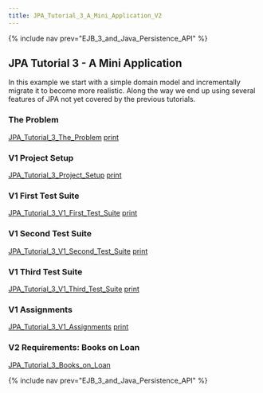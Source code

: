 ```yaml
---
title: JPA_Tutorial_3_A_Mini_Application_V2
---
```

{% include nav prev="EJB_3_and_Java_Persistence_API" %}

## JPA Tutorial 3 - A Mini Application

In this example we start with a simple domain model and incrementally migrate it to become more realistic. Along the way we end up using several features of JPA not yet covered by the previous tutorials.

### The Problem
[JPA_Tutorial_3_The_Problem](JPA_Tutorial_3_The_Problem)  [print](http://schuchert.wikispaces.com/JPA+Tutorial+3+-+The+Problem?f=print)

### V1 Project Setup
[JPA_Tutorial_3_Project_Setup](JPA_Tutorial_3_Project_Setup)  [print](http://schuchert.wikispaces.com/JPA+Tutorial+3+-+Project+Setup?f=print)

### V1 First Test Suite
[JPA_Tutorial_3_V1_First_Test_Suite](JPA_Tutorial_3_V1_First_Test_Suite)  [print](http://schuchert.wikispaces.com/JPA+Tutorial+3+-+V1+First+Test+Suite?f=print)

### V1 Second Test Suite
[JPA_Tutorial_3_V1_Second_Test_Suite](JPA_Tutorial_3_V1_Second_Test_Suite)   [print](http://schuchert.wikispaces.com/JPA+Tutorial+3+-+V1+Second+Test+Suite?f=print)

### V1 Third Test Suite
[JPA_Tutorial_3_V1_Third_Test_Suite](JPA_Tutorial_3_V1_Third_Test_Suite)   [print](http://schuchert.wikispaces.com/JPA+Tutorial+3+-+V1+Third+Test+Suite?f=print)

### V1 Assignments
[JPA_Tutorial_3_V1_Assignments](JPA_Tutorial_3_V1_Assignments)   [print](http://schuchert.wikispaces.com/JPA+Tutorial+3+-+V1+Assignments?f=print)

### V2 Requirements: Books on Loan
[JPA_Tutorial_3_Books_on_Loan](JPA_Tutorial_3_Books_on_Loan)

{% include nav prev="EJB_3_and_Java_Persistence_API" %}
